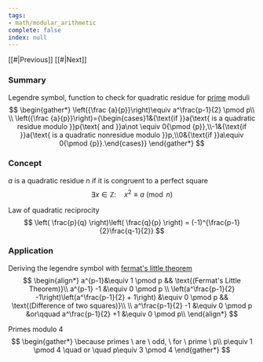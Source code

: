 ```yaml
---
tags:
- math/modular_arithmetic
complete: false
index: null
---
```

[[#|Previous]]   [[#|Next]]
### Summary
Legendre symbol, function to check for quadratic residue for [prime](/labyrinth/notes/math/others/prime_numbers) moduli
$$
\begin{gather*}
\left({\frac {a}{p}}\right)\equiv a^\frac{p-1}{2} \pmod p\\
\\
\left({\frac {a}{p}}\right)={\begin{cases}1&{\text{if }}a{\text{ is a quadratic residue modulo }}p{\text{ and }}a\not \equiv 0{\pmod {p}},\\-1&{\text{if }}a{\text{ is a quadratic nonresidue modulo }}p,\\0&{\text{if }}a\equiv 0{\pmod {p}}.\end{cases}}
\end{gather*}
$$
### Concept
$a$ is a quadratic residue $n$ if it is congruent to a perfect square
$$
\exists x \in \mathbb{Z} : \quad x^2\equiv a \pmod n
$$

Law of quadratic reciprocity
$$
\left( \frac{p}{q} \right)\left( \frac{q}{p} \right) = (-1)^{\frac{p-1}{2}\frac{q-1}{2}}
$$
### Application
Deriving the legendre symbol with [fermat's little theorem](/labyrinth/notes/math/others/fermat's_little_theorem)
$$
\begin{align*}
a^{p-1}&\equiv 1 \pmod p && \text{(Fermat's Little Theorem)}\\
a^{p-1} -1 &\equiv 0 \pmod p \\
\left(a^\frac{p-1}{2} -1\right)\left(a^\frac{p-1}{2} + 1\right) &\equiv 0 \pmod p && \text{(Difference of two squares)}\\
\\
a^\frac{p-1}{2} -1 &\equiv 0 \pmod p &or\qquad a^\frac{p-1}{2} +1 &\equiv 0 \pmod p\\
\end{align*}
$$

Primes modulo 4
$$
\begin{gather*}
\because primes \ are \ odd, \ for \ prime \ p\\
p\equiv 1 \pmod 4 \quad or \quad p\equiv 3 \pmod 4 
\end{gather*}
$$

